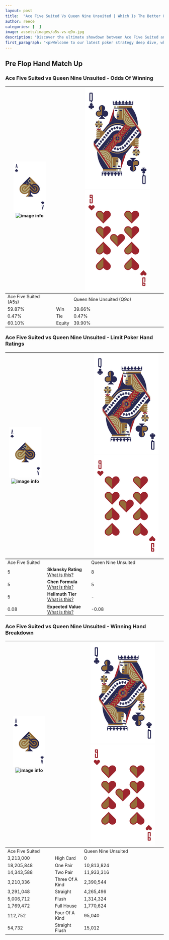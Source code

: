 ```yaml
---
layout: post
title:  "Ace Five Suited Vs Queen Nine Unsuited | Which Is The Better Hand In Poker? A Complete Guide"
author: reece
categories: [  ]
image: assets/images/a5s-vs-q9o.jpg
description: "Discover the ultimate showdown between Ace Five Suited and Queen Nine Unsuited in poker! Uncover the odds, strategies, and scenarios where one hand triumphs over the other. Get ready to up your poker game with this thrilling analysis."
first_paragraph: "<p>Welcome to our latest poker strategy deep dive, where we're pitting two distinct hands against each other in a high-stakes showdown: Ace Five Suited vs Queen Nine Unsuited.</p><p>In the dynamic world of poker, every decision counts, and knowing which hand holds the upper hand is key to your success at the table.</p><p>In this article, we'll dissect these two hands, explore the scenarios where one dominates the other, and equip you with the knowledge to make strategic choices that can tip the odds in your favor.</p><p>Get ready to unravel the intriguing dynamics of these poker hands and elevate your game to new heights.</p>"
---
```




[comment]: # (sp0)

## Pre Flop Hand Match Up

<div class="table hand-ratings" markdown="1"> 



### Ace Five Suited vs Queen Nine Unsuited - Odds Of Winning


    
| ![image info](assets/images/hand1/A.png) ![image info](assets/images/hand1/5s.png) |  | ![image info](assets/images/hand2/Q.png) ![image info](assets/images/hand2/9o.png) |
| -------- | -------- | -------- |
| Ace Five Suited (A5s) |  | Queen Nine Unsuited (Q9o) |
| 59.87% | Win | 39.66% |
| 0.47% | Tie | 0.47% |
| 60.10% | Equity | 39.90% |




[comment]: # (sp1)



### Ace Five Suited vs Queen Nine Unsuited - Limit Poker Hand Ratings


    
| ![image info](assets/images/hand1/A.png) ![image info](assets/images/hand1/5s.png) |  | ![image info](assets/images/hand2/Q.png) ![image info](assets/images/hand2/9o.png) |
| -------- | -------- | -------- |
| Ace Five Suited |  | Queen Nine Unsuited |
| 5 | **Sklansky Rating** [What is this?](/sklansky-rating-explained) | 8 |
| 5 | **Chen Formula** [What is this?](/chen-formula-explained) | 5 |
| 5 | **Hellmuth Tier** [What is this?](/Hellmuth-tier-explained) | - |
| 0.08 | **Expected Value** [What is this?](/expected-value-explained) | -0.08 |




[comment]: # (sp2)



### Ace Five Suited vs Queen Nine Unsuited - Winning Hand Breakdown


    
| ![image info](assets/images/hand1/A.png) ![image info](assets/images/hand1/5s.png) |  | ![image info](assets/images/hand2/Q.png) ![image info](assets/images/hand2/9o.png) |
| -------- | -------- | -------- |
| Ace Five Suited |  | Queen Nine Unsuited |
| 3,213,000 | High Card | 0 |
| 18,205,848 | One Pair | 10,813,824 |
| 14,343,588 | Two Pair | 11,933,316 |
| 3,210,336 | Three Of A Kind | 2,390,544 |
| 3,291,048 | Straight | 4,265,496 |
| 5,006,712 | Flush | 1,314,324 |
| 1,769,472 | Full House | 1,770,624 |
| 112,752 | Four Of A Kind | 95,040 |
| 54,732 | Straight Flush | 15,012 |




[comment]: # (sp3)



</div>

[comment]: # (sp4)



[comment]: # (sp5)

